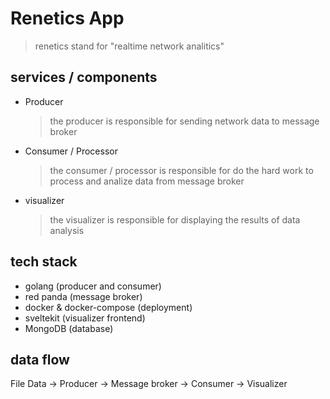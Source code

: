 # Renetics App
> renetics stand for "realtime network analitics"

## services / components
- Producer 
  > the producer is responsible for sending network data to message broker  
- Consumer / Processor
  > the consumer / processor is responsible for do the hard work to process and analize data from message broker
- visualizer
  > the visualizer is responsible for displaying the results of data analysis

## tech stack
- golang (producer and consumer)
- red panda (message broker)
- docker & docker-compose (deployment)
- sveltekit (visualizer frontend)
- MongoDB (database)

## data flow
File Data -> Producer -> Message broker -> Consumer -> Visualizer